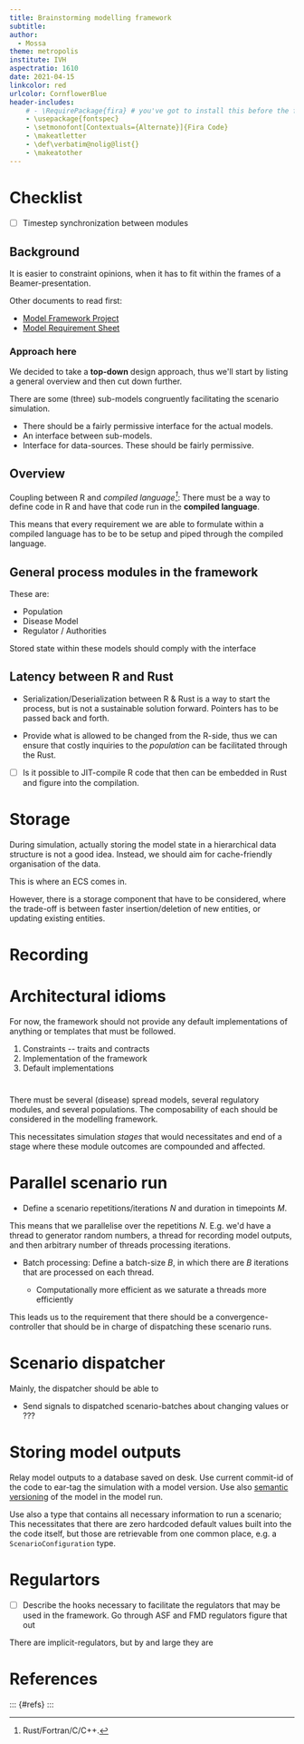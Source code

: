```yaml
---
title: Brainstorming modelling framework
subtitle: 
author: 
  - Mossa
theme: metropolis
institute: IVH
aspectratio: 1610
date: 2021-04-15
linkcolor: red
urlcolor: CornflowerBlue
header-includes:
    # - \RequirePackage{fira} # you've got to install this before the font works
    - \usepackage{fontspec}
    - \setmonofont[Contextuals={Alternate}]{Fira Code}
    - \makeatletter
    - \def\verbatim@nolig@list{}
    - \makeatother
---
```


<!-- markdownlint-disable-file MD025 -->

# Checklist

- [ ] Timestep synchronization between modules

## Background

It is easier to constraint opinions, when it has to fit within the frames of
a Beamer-presentation.

Other documents to read first:

* [Model Framework Project](documentation/Model%20Framework%20Project%20v5.md)
* [Model Requirement Sheet](documentation/Model%20Requirement%20Sheet%20v4.md)

### Approach here

We decided to take a **top-down** design approach, thus we'll start by listing
a general overview and then cut down further.

There are some (three) sub-models congruently facilitating the scenario simulation.

* There should be a fairly permissive interface for the actual models.
* An interface between sub-models.
* Interface for data-sources. These should be fairly permissive.

## Overview

Coupling between R and *compiled language[^compiled_lang]*: There must be
a way to define code in R and have that code run in the **compiled language**.

This means that every requirement we are able to formulate within a compiled language
has to be to be setup and piped through the compiled language.

[^compiled_lang]: Rust/Fortran/C/C++.

## General process modules in the framework

These are:

- Population
- Disease Model
- Regulator / Authorities

Stored state within these models should comply with the interface

## Latency between R and Rust

* Serialization/Deserialization between R & Rust is a way to start the process,
  but is not a sustainable solution forward. Pointers has to be passed back and
  forth.

* Provide what is allowed to be changed from the R-side, thus we can ensure that
  costly inquiries to the *population* can be facilitated through the Rust.

* [ ] Is it possible to JIT-compile R code that then can be embedded in Rust
  and figure into the compilation.

# Storage

During simulation, actually storing the model state in a hierarchical data
structure is not a good idea. Instead, we should aim for cache-friendly
organisation of the data.

This is where an ECS comes in.

However, there is a storage component that have to be considered, where the trade-off
is between faster insertion/deletion of new entities, or updating existing entities.

# Recording

# Architectural idioms

For now, the framework should not provide any default implementations of anything
or templates that must be followed.

1. Constraints -- traits and contracts
2. Implementation of the framework
3. Default implementations

#

<!-- Based on a meeting on 2021-04-16 -->

There must be several (disease) spread models, several regulatory modules,
and several populations. The composability of each should be considered in the
modelling framework.

This necessitates simulation *stages* that would necessitates and end of a stage
where these module outcomes are compounded and affected.

# Parallel scenario run

* Define a scenario repetitions/iterations $N$ and duration in timepoints $M$.

This means that we parallelise over the repetitions $N$. E.g. we'd have a
thread to generator random numbers, a thread for recording model outputs, and then
arbitrary number of threads processing iterations.

* Batch processing: Define a batch-size $B$, in which there are $B$ iterations
  that are processed on each thread.

  * Computationally more efficient as we saturate a threads more efficiently

This leads us to the requirement that there should be a convergence-controller
that should be in charge of dispatching these scenario runs.

# Scenario dispatcher

Mainly, the dispatcher should be able to

<!-- FIXME: -->
* Send signals to dispatched scenario-batches about changing values or ???

# Storing model outputs

Relay model outputs to a database saved on desk.
Use current commit-id of the code to ear-tag the simulation with a model
version.
Use also [semantic versioning](https://semver.org/) of the model in the model run.

Use also a type that contains all necessary information to run a scenario;
This necessitates that there are zero hardcoded default values built into the
the code itself, but those are retrievable from one common place, e.g. a
`ScenarioConfiguration` type.

# Regulartors

- [ ] Describe the hooks necessary to facilitate the regulators that may be
      used in the framework. Go through ASF and FMD regulators figure that out

There are implicit-regulators, but by and large they are 
# References

::: {#refs}
:::
